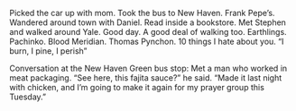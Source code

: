 Picked the car up with mom. Took the bus to New Haven. Frank Pepe’s. Wandered around town with Daniel. Read inside a bookstore. Met Stephen and walked around Yale. Good day. A good deal of walking too. Earthlings. Pachinko. Blood Meridian. Thomas Pynchon. 10 things I hate about you. “I burn, I pine, I perish”

Conversation at the New Haven Green bus stop: Met a man who worked in meat packaging. “See here, this fajita sauce?” he said. “Made it last night with chicken, and I’m going to make it again for my prayer group this Tuesday.”